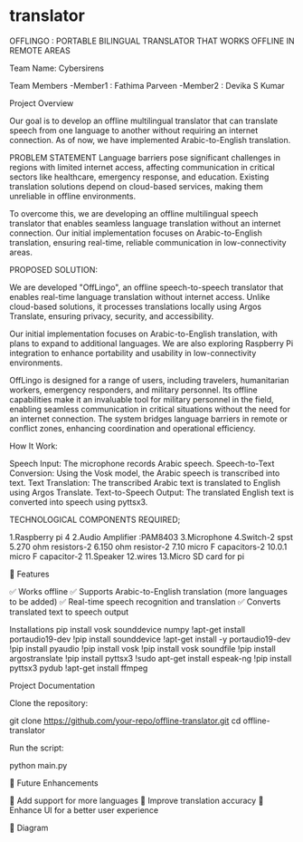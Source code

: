 # translator
OFFLINGO : PORTABLE BILINGUAL TRANSLATOR THAT WORKS OFFLINE IN REMOTE AREAS

Team Name: Cybersirens

Team Members
-Member1 : Fathima Parveen
-Member2 : Devika S Kumar

Project Overview

Our goal is to develop an offline multilingual translator that can translate speech from one language to another without requiring an internet connection. As of now, we have implemented Arabic-to-English translation.

PROBLEM STATEMENT
Language barriers pose significant challenges in regions with limited internet access, affecting communication in critical sectors like healthcare, emergency response, and education. Existing translation solutions depend on cloud-based services, making them unreliable in offline environments.

To overcome this, we are developing an offline multilingual speech translator that enables seamless language translation without an internet connection. Our initial implementation focuses on Arabic-to-English translation, ensuring real-time, reliable communication in low-connectivity areas.


PROPOSED SOLUTION:

We are developed "OffLingo", an offline speech-to-speech translator that enables real-time language translation without internet access. Unlike cloud-based solutions, it processes translations locally using Argos Translate, ensuring privacy, security, and accessibility.  

Our initial implementation focuses on Arabic-to-English translation, with plans to expand to additional languages. We are also exploring Raspberry Pi integration to enhance portability and usability in low-connectivity environments.  

OffLingo is designed for a range of users, including travelers, humanitarian workers, emergency responders, and military personnel. Its offline capabilities make it an invaluable tool for military personnel in the field, enabling seamless communication in critical situations without the need for an internet connection. The system bridges language barriers in remote or conflict zones, enhancing coordination and operational efficiency.


 How It Work:

Speech Input: The microphone records Arabic speech.
Speech-to-Text Conversion: Using the Vosk model, the Arabic speech is transcribed into text.
Text Translation: The transcribed Arabic text is translated to English using Argos Translate.
Text-to-Speech Output: The translated English text is converted into speech using pyttsx3.

TECHNOLOGICAL COMPONENTS REQUIRED;

1.Raspberry pi 4
2.Audio Amplifier :PAM8403
3.Microphone
4.Switch-2 spst 
5.270 ohm resistors-2
6.150 ohm resistor-2
7.10 micro F capacitors-2
10.0.1 micro F capacitor-2
11.Speaker
12.wires
13.Micro SD card for pi


📌 Features

✅ Works offline
✅ Supports Arabic-to-English translation (more languages to be added)
✅ Real-time speech recognition and translation
✅ Converts translated text to speech output

Installations
pip install vosk sounddevice numpy
!apt-get install portaudio19-dev
!pip install sounddevice
!apt-get install -y portaudio19-dev
!pip install pyaudio
!pip install vosk
!pip install vosk soundfile
!pip install argostranslate
!pip install pyttsx3
!sudo apt-get install espeak-ng
!pip install pyttsx3 pydub
!apt-get install ffmpeg

Project Documentation


Clone the repository:

git clone https://github.com/your-repo/offline-translator.git
cd offline-translator

Run the script:

python main.py

📌 Future Enhancements

🔹 Add support for more languages
🔹 Improve translation accuracy
🔹 Enhance UI for a better user experience

📜 Diagram

